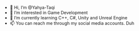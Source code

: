 - 👋 Hi, I’m @Yahya-Taqi
- 👀 I’m interested in Game Development
- 🌱 I’m currently learning C++, C#, Unity and Unreal Engine
- 📫 You can reach me through my social media accounts. Duh

<!---
Yahya-Taqi/Yahya-Taqi is a ✨ special ✨ repository because its `README.md` (this file) appears on your GitHub profile.
You can click the Preview link to take a look at your changes.
--->
